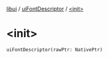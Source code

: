 [libui](../index.md) / [uiFontDescriptor](index.md) / [&lt;init&gt;](./-init-.md)

# &lt;init&gt;

`uiFontDescriptor(rawPtr: NativePtr)`